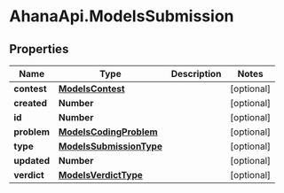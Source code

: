 # AhanaApi.ModelsSubmission

## Properties
Name | Type | Description | Notes
------------ | ------------- | ------------- | -------------
**contest** | [**ModelsContest**](ModelsContest.md) |  | [optional] 
**created** | **Number** |  | [optional] 
**id** | **Number** |  | [optional] 
**problem** | [**ModelsCodingProblem**](ModelsCodingProblem.md) |  | [optional] 
**type** | [**ModelsSubmissionType**](ModelsSubmissionType.md) |  | [optional] 
**updated** | **Number** |  | [optional] 
**verdict** | [**ModelsVerdictType**](ModelsVerdictType.md) |  | [optional] 


